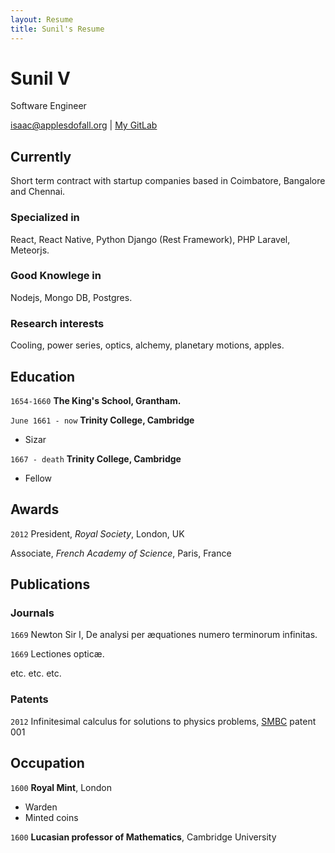 ```yaml
---
layout: Resume
title: Sunil's Resume
---
```

# Sunil V
Software Engineer 

<div id="webaddress">
<a href="isaac@applesdofall.org">isaac@applesdofall.org</a>
| <a href="https://gitlab.com/sunilv/">My GitLab</a>
</div>


## Currently

Short term contract with startup companies based in Coimbatore, Bangalore and Chennai.

### Specialized in

React, React Native, Python Django (Rest Framework), PHP Laravel, Meteorjs.

### Good Knowlege in

Nodejs, Mongo DB, Postgres.

### Research interests

Cooling, power series, optics, alchemy, planetary motions, apples.


## Education

`1654-1660`
__The King's School, Grantham.__

`June 1661 - now`
__Trinity College, Cambridge__

- Sizar

`1667 - death`
__Trinity College, Cambridge__

- Fellow



## Awards

`2012`
President, *Royal Society*, London, UK

Associate, *French Academy of Science*, Paris, France



## Publications

<!-- A list is also available [online](http://scholar.google.co.uk/citations?user=LTOTl0YAAAAJ) -->

### Journals

`1669`
Newton Sir I, De analysi per æquationes numero terminorum infinitas. 

`1669`
Lectiones opticæ.

etc. etc. etc.

### Patents

`2012`
Infinitesimal calculus for solutions to physics problems, [SMBC](http://www.techdirt.com/articles/20121011/09312820678/if-patents-had-been-around-time-newton.shtml) patent 001


## Occupation

`1600`
__Royal Mint__, London

- Warden
- Minted coins

`1600`
__Lucasian professor of Mathematics__, Cambridge University



<!-- ### Footer

Last updated: May 2013 -->


